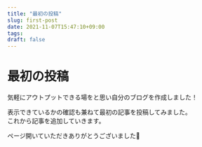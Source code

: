 ```yaml
---
title: "最初の投稿"
slug: first-post
date: 2021-11-07T15:47:10+09:00
tags:
draft: false
---
```


# 最初の投稿

気軽にアウトプットできる場をと思い自分のブログを作成しました！

表示できているかの確認も兼ねて最初の記事を投稿してみました。<br />
これから記事を追加していきます。

ページ開いていただきありがとうございました🙏
